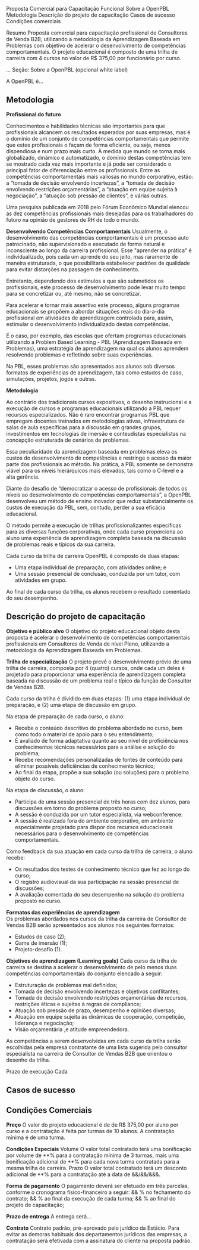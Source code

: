 <a name="start"></a> 


Proposta Comercial para Capacitação Funcional
Sobre a OpenPBL
Metodologia
Descrição do projeto de capacitação
Casos de sucesso
Condições comerciais 

Resumo
Proposta comercial para capacitação profissional de Consultores de Venda B2B, utilizando a metodologia da Aprendizagem Baseada em Problemas com objetivo de acelerar o desenvolvimento de competências comportamentais. 
O projeto educacional é composto de uma trilha de carreira com 4 cursos no valor de R$ 375,00 por funcionário por curso.

...
Seção: Sobre a OpenPBL (opcional white label)


A OpenPBL é… 

<a name="metodologia"></a>

## Metodologia

**Profissional do futuro**

Conhecimentos e habilidades técnicas são importantes para que profissionais alcancem os resultados esperados por suas empresas, mas é o domínio de um conjunto de competências comportamentais que permite que estes profissionais o façam de forma eficiente, ou seja, menos dispendiosa e num prazo mais curto. 
À medida que mundo se torna mais globalizado, dinâmico e automatizado, o domínio destas competências tem se mostrado cada vez mais importante e já pode ser considerado o principal fator de diferenciação entre os profissionais. Entre as competências comportamentais mais valiosas no mundo corporativo, estão: a “tomada de decisão envolvendo incertezas”, a “tomada de decisão envolvendo restrições orçamentárias”, a “atuação em equipe sujeita à negociação”, a “atuação sob pressão de clientes”, e várias outras.

<Auxiliar>
Uma pesquisa publicada em 2018 pelo Fórum Econômico Mundial elencou as dez competências profissionais mais desejadas para os trabalhadores do futuro na opinião de gestores de RH de todo o mundo. 


**Desenvolvendo Competências Comportamentais** 
Usualmente, o desenvolvimento das competências comportamentais é um processo auto patrocinado, não supervisionado e executado de forma natural e inconsciente ao longo da carreira profissional. Esse "aprender na prática" é individualizado, pois cada um aprende do seu jeito, mas raramente de maneira estruturada, o que possibilitaria estabelecer padrões de qualidade para evitar distorções na passagem de conhecimento.
  
Entretanto, dependendo dos estímulos a que são submetidos os profissionais, este processo de desenvolvimento pode levar muito tempo para se concretizar ou, até mesmo, não se concretizar. 

Para acelerar e tornar mais assertivo este processo, alguns programas educacionais se propõem a abordar situações reais do dia-a-dia profissional em atividades de aprendizagem controlada para, assim, estimular o desenvolvimento individualizado destas competências. 

É o caso, por exemplo, das escolas que ofertam programas educacionais utilizando a Problem Based Learning - PBL (Aprendizagem Baseada em Problemas), uma estratégia de aprendizagem na qual os alunos aprendem resolvendo problemas e refletindo sobre suas experiências. 

Na PBL, esses problemas são apresentados aos alunos sob diversos formatos de experiências de aprendizagem, tais como estudos de caso, simulações, projetos, jogos e outras. 

**Metodologia** 

Ao contrário dos tradicionais cursos expositivos, o desenho instrucional e a execução de cursos e programas educacionais utilizando a PBL requer recursos especializados.  Não é raro encontrar programas PBL que empregam docentes treinados em metodologias ativas, infraestrutura de salas de aula específicas para a discussão em grandes grupos, investimentos em tecnologias de imersão e conteudistas especialistas na concepção estruturada de cenários de problemas. 

Essa peculiaridade da aprendizagem baseada em problemas eleva os custos do desenvolvimento de competências e restringe o acesso da maior parte dos profissionais ao método. Na prática, a PBL somente se demonstra viável para os níveis hierárquicos mais elevados, tais como o C-level e a alta gerência. 

Diante do desafio de “democratizar o acesso de profissionais de todos os níveis ao desenvolvimento de competências comportamentais”, a OpenPBL desenvolveu um método de ensino inovador que reduz substancialmente os custos de execução da PBL, sem, contudo, perder a sua eficácia educacional.

O método permite a execução de trilhas profissionalizantes específicas para as diversas funções corporativas, onde cada curso proporciona ao aluno uma experiência de aprendizagem completa baseada na discussão de problemas reais e típicos da sua carreira. 

Cada curso da trilha de carreira OpenPBL é composto de duas etapas:
- Uma etapa individual de preparação, com atividades online; e
- Uma sessão presencial de conclusão, conduzida por um tutor, com atividades em grupo. 

Ao final de cada curso da trilha, os alunos recebem o resultado comentado do seu desempenho.  

<a name="projeto"></a>

## Descrição do projeto de capacitação

**Objetivo e público alvo**
O objetivo do projeto educacional objeto desta proposta é acelerar o desenvolvimento de competências comportamentais profissionais em Consultores de Venda de nível Pleno, utilizando a metodologia da Aprendizagem Baseada em Problemas.

**Trilha de especialização**
O projeto prevê o desenvolvimento prévio de uma trilha de carreira, composta por 4 (quatro) cursos, onde cada um deles é projetado para proporcionar uma experiência de aprendizagem completa baseada na discussão de um problema real e típico da função de Consultor de Vendas B2B. 

Cada curso da trilha é dividido em duas etapas: (1) uma etapa individual de preparação, e (2) uma etapa de discussão em grupo.

Na etapa de preparação de cada curso, o aluno:
- Recebe o conteúdo descritivo do problema abordado no curso, bem como todo o material de apoio para o seu entendimento;
- É avaliado de forma adaptativa quanto ao seu nível de proficiência nos conhecimentos técnicos necessários para a análise e solução do problema;
- Recebe recomendações personalizadas de fontes de conteúdo para eliminar possíveis deficiências de conhecimento técnico;
- Ao final da etapa, propõe a sua solução (ou soluções) para o problema objeto do curso.

Na etapa de discussão, o aluno:
- Participa de uma sessão presencial de três horas com dez alunos, para discussões em torno do problema proposto no curso;
- A sessão é conduzida por um tutor especialista, via webconference.
- A sessão é realizada fora do ambiente corporativo, em ambiente especialmente projetado para dispor dos recursos educacionais necessários para o desenvolvimento de competências comportamentais.  

Como feedback da sua atuação em cada curso da trilha de carreira, o aluno recebe:
- Os resultados dos testes de conhecimento técnico que fez ao longo do curso;
- O registro audiovisual da sua participação na sessão presencial de discussões;
- A avaliação comentada do seu desempenho na solução do problema proposto no curso.

**Formatos das experiências de aprendizagem**  
Os problemas abordados nos cursos da trilha da carreira de Consultor de Vendas B2B serão apresentados aos alunos nos seguintes formatos:
- Estudos de caso (2); 
- Game de imersão (1); 
- Projeto-desafio (1).

**Objetivos de aprendizagem (Learning goals)** 
Cada curso da trilha de carreira se destina a acelerar o desenvolvimento de pelo menos duas competências comportamentais do conjunto elencado a seguir:
- Estruturação de problemas mal definidos;
- Tomada de decisão envolvendo incertezas e objetivos conflitantes;
- Tomada de decisão envolvendo restrições orçamentárias de recursos, restrições éticas e sujeitas à regras de compliance;
- Atuação sob pressão de prazo, desempenho e opiniões diversas;
- Atuação em equipe sujeita às dinâmicas de cooperação, competição, liderança e negociação;
- Visão orçamentária ,e atitude empreendedora.

As competências a serem desenvolvidas em cada curso da trilha serão escolhidas pela empresa contratante de uma lista sugerida pelo consultor especialista na carreira de Consultor de Vendas B2B que orientou o desenho da trilha.  

Prazo de execução 
Cada

<a name="casos"></a>

## Casos de sucesso


<nope> 

<a name="comercial"></a>

## Condições Comerciais

**Preço**
O valor do projeto educacional é de de R$ 375,00 por aluno por curso e a contratação é feita por turmas de 10 alunos. A contratação mínima é de uma turma.

**Condições Especiais** 
Volume
O valor total contratado terá uma bonificação por volume de **% para a contratação mínima de 3 turmas, mais uma bonificação adicional de **% para cada nova turma contratada para a mesma trilha de carreira. 
Prazo
O valor total contratado terá um desconto adicional de **% para a contratação até a data de &&/&&/&&&. 

**Forma de pagamento**
O pagamento deverá ser efetuado em três parcelas, conforme o cronograma físico-financeiro a seguir:
&& % no fechamento do contrato;
&& % ao final da execução de cada turma;
&& % ao final do projeto de capacitação;

**Prazo de entrega**
A entrega será… 

**Contrato**
Contrato padrão, pré-aprovado pelo jurídico da Estácio. 
Para evitar as demoras habituais dos departamentos jurídicos das empresas, a contratação será efetivada com a assinatura do cliente na proposta padrão.




